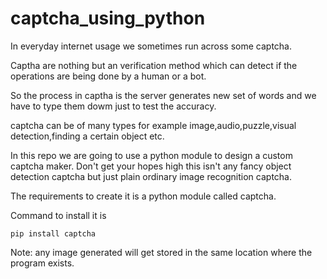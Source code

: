 # captcha_using_python

In everyday internet usage we sometimes run across some captcha.

Captha are nothing but an verification method which can detect if the operations are being done by a human or a bot.

So the process in captha is the server generates new set of words and we have to type them dowm just to test the accuracy.

captcha can be of many types for example image,audio,puzzle,visual detection,finding a certain object etc.

In this repo we are going to use a python module to design a custom captcha maker.
Don't get your hopes high this isn't any fancy object detection captcha but just plain ordinary image recognition captcha.

The requirements to create it is a python module called captcha.

Command to install it is 

    pip install captcha

Note: any image generated will get stored in the same location where the program exists.

